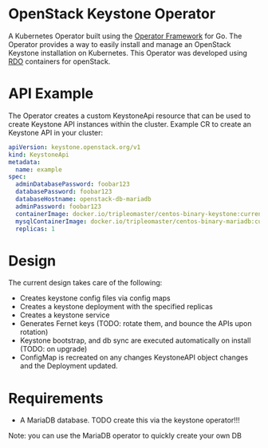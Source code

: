 # OpenStack Keystone Operator

A Kubernetes Operator built using the [Operator Framework](https://github.com/operator-framework) for Go. The Operator provides a way to easily install and manage an OpenStack Keystone installation
on Kubernetes. This Operator was developed using [RDO](https://www.rdoproject.org/) containers for openStack.

# API Example

The Operator creates a custom KeystoneApi resource that can be used to create Keystone API
instances within the cluster. Example CR to create an Keystone API in your cluster:

```yaml
apiVersion: keystone.openstack.org/v1
kind: KeystoneApi
metadata:
  name: example
spec:
  adminDatabasePassword: foobar123
  databasePassword: foobar123
  databaseHostname: openstack-db-mariadb
  adminPassword: foobar123
  containerImage: docker.io/tripleomaster/centos-binary-keystone:current-tripleo
  mysqlContainerImage: docker.io/tripleomaster/centos-binary-mariadb:current-tripleo
  replicas: 1
``` 

# Design
The current design takes care of the following:

- Creates keystone config files via config maps
- Creates a keystone deployment with the specified replicas
- Creates a keystone service
- Generates Fernet keys (TODO: rotate them, and bounce the APIs upon rotation)
- Keystone bootstrap, and db sync are executed automatically on install (TODO: on upgrade)
- ConfigMap is recreated on any changes KeystoneAPI object changes and the Deployment updated.

# Requirements

- A MariaDB database. TODO create this via the keystone operator!!!

Note: you can use the MariaDB operator to quickly create your own DB
